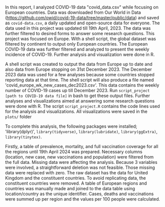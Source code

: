 In this report, I analyzed COVID-19 data "covid_data.csv" while focusing on European countries. Data was downloaded from Our World in Data (https://github.com/owid/covid-19-data/tree/master/public/data) and saved as `covid-data.csv`, a daily updated and open-source data for everyone. The data used in this project was updated till 19th April, 2023. The data was further filtered to desired forms to answer some research questions. This project was focused on Europe. With a shell script, the global dataset was filtered by continent to output only European countries. The European COVID-19 data was further filtered and analyzed to present the weekly incidence of COVID-19. Further analysis and visualization were done in R.

A shell script was created to output the data from Europe up to date and also data from Europe stopping on 31st December 2023. The December 2023 data was used for a few analyses because some countries stopped reporting data at that time. The shell script will also produce a file named 'covid_europe_wk_new_cases_dec2023.csv'. This data contains the weekly number of COVID-19 cases up till December 2023. Run `script_project [path to COVID-19 data file]` in bash to get these output files. Further analyses and visualizations aimed at answering some research questions were done with R. The script `script_project.R` contains the code lines used for the analysis and visualizations. All visualizations were saved in the `plots/` folder

To complete this analysis, the following packages were installed; 'library(dplyr)', `library(tidyverse)`, `library(lubridate)`, `library(ggExtra)`, `library(tinytex)`.

Firstly, a table of prevalence, mortality, and full vaccination coverage for all the regions until 19th April 2024 was prepared. Necessary columns (location, new case, new vaccinations and population) were filtered from the full data. Missing data were affecting the analysis. Because 3 variables were involved, a straightforward deletion was not feasible. Those missing data were replaced with zero. The raw dataset has the data for United Kingdom and the constituent countries. To avoid replicating data, the constituent countries were removed. A table of European regions and countries was manually made and joined to the data table using location/country as the unique identifier. Cases, deaths and vaccinations were summed up per region and the values per 100 people were calculated.
